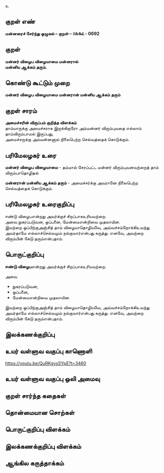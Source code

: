 உ

## குறள் எண் 

**மன்னரைச் சேர்ந்து ஒழுகல் – குறள் – ௦௬௯௨ - 0692**     

## குறள் 

**மன்னர் விழைப விழையாமை மன்னரால்  
மன்னிய ஆக்கம் தரும்.**  

## கொண்டு கூட்டும் முறை

**மன்னர் விழைப விழையாமை மன்னரான் மன்னிய ஆக்கம் தரும்**  

## குறள் சாரம் 

**அமைச்சரின் விருப்பம் குறித்த விளக்கம்**  
தாம்யாருக்கு அமைச்சராக இருக்கிறாரோ அம்மன்னர் விரும்புவதை எல்லாம் தாம்விரும்பாமல் இருப்பது,   
அமைச்சருக்கு அம்மன்னனால் நிலைபெற்ற செல்வத்தைக் கொடுக்கும்.  

## பரிமேலழகர் உரை


**மன்னர் விழைப விழையாமை** - தம்மால் சேரப்பட்ட மன்னர் விரும்புவனவற்றைத் தாம் விரும்பாதொழிதல்  

**மன்னரான் மன்னிய ஆக்கம் தரும்** - அமைச்சர்க்கு அவரானே நிலைபெற்ற செல்வத்தைக் கொடுக்கும்.  

## பரிமேலழகர் உரைகுறிப்பு   

ஈண்டு விழைபஎன்றது அவர்க்குச் சிறப்பாகஉரியவற்றை.   
அவை நுகரப்படுவன, ஒப்பனை, மேன்மைஎன்றிவை முதலாயின.  
இவற்றை ஒப்பிற்குஅஞ்சித் தாம் விழையாதொழியவே, அவ்வச்சம்நோக்கிஉவந்து அவர்தாமே எல்லாச்செல்வமும் நல்குவார்என்பது கருத்து. எனவே, அவற்றை விரும்பின் கேடு தரும்என்பதாம்.   

## பொருட்குறிப்பு 

**ஈண்டு விழைப**என்றது அவர்க்குச் சிறப்பாகஉரியவற்றை.     

அவை   
* நுகரப்படுவன,  
* ஒப்பனை,  
* மேன்மைஎன்றிவை முதலாயின.   

இவற்றை ஒப்பிற்குஅஞ்சித் தாம் விழையாதொழியவே, அவ்வச்சம்நோக்கிஉவந்து அவர்தாமே எல்லாச்செல்வமும் நல்குவார்என்பது கருத்து. எனவே, அவற்றை விரும்பின் கேடு தரும்என்பதாம்.   

## இலக்கணக்குறிப்பு  


## உயர் வள்ளுவ வகுப்பு காணொளி

https://youtu.be/QuRKgysSYpE?t=3460 

## உயர் வள்ளுவ வகுப்பு ஒலி அமைவு 

 
## குறள் சார்ந்த கதைகள் 


## தொன்மையான சொற்கள்


## பொருட்குறிப்பு விளக்கம்


## இலக்கணக்குறிப்பு விளக்கம்


## ஆங்கில கருத்தாக்கம் 


